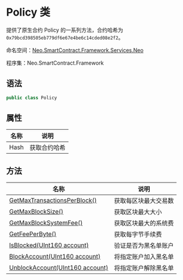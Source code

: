 # Policy 类

提供了原生合约 Policy 的一系列方法，合约哈希为 `0x79bcd398505eb779df6e67e4be6c14cded08e2f2`。

命名空间：[Neo.SmartContract.Framework.Services.Neo](../neo.md)

程序集：Neo.SmartContract.Framework

## 语法

```c#
public class Policy
```

## 属性

| 名称              | 说明                                                         |
| ----------------- | ------------------------------------------------------------ |
| Hash              | 获取合约哈希                                            |

## 方法

| 名称                                                         | 说明                 |
| ------------------------------------------------------------ | -------------------- |
| [GetMaxTransactionsPerBlock()](Policy/GetMaxTransactionsPerBlock.md) | 获取每区块最大交易数 |
| [GetMaxBlockSize()](Policy/GetMaxBlockSize.md)               | 获取区块最大大小     |
| [GetMaxBlockSystemFee()](Policy/GetMaxBlockSystemFee.md)     | 获取区块最大的系统费 |
| [GetFeePerByte()](Policy/GetFeePerByte.md)                   | 获取每字节手续费     |
| [IsBlocked(UInt160 account)](Policy/IsBlocked.md)            | 验证是否为黑名单账户 |
| [BlockAccount(UInt160 account)](Policy/BlockAccount.md)      | 将指定账户加入黑名单 |
| [UnblockAccount(UInt160 account)](Policy/UnblockAccount.md)  | 将指定账户解除黑名单 |
